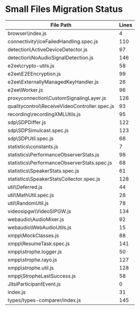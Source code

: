 # Small Files Migration Status

| File Path | Lines |
|-----------|-------|
| browser\index.js | 4 |
| connectivity\IceFailedHandling.spec.js | 110 |
| detection\ActiveDeviceDetector.js | 97 |
| detection\NoAudioSignalDetection.js | 146 |
| e2ee\crypto-utils.js | 58 |
| e2ee\E2EEncryption.js | 99 |
| e2ee\ExternallyManagedKeyHandler.js | 26 |
| e2ee\Worker.js | 96 |
| proxyconnection\CustomSignalingLayer.js | 126 |
| qualitycontrol\ReceiveVideoController.spec.js | 93 |
| recording\recordingXMLUtils.js | 95 |
| sdp\SDPDiffer.js | 122 |
| sdp\SDPSimulcast.spec.js | 123 |
| sdp\SDPUtil.spec.js | 68 |
| statistics\constants.js | 7 |
| statistics\PerformanceObserverStats.js | 98 |
| statistics\PerformanceObserverStats.spec.js | 68 |
| statistics\SpeakerStats.spec.js | 61 |
| statistics\SpeakerStatsCollector.spec.js | 128 |
| util\Deferred.js | 44 |
| util\MathUtil.spec.js | 28 |
| util\RandomUtil.js | 78 |
| videosipgw\VideoSIPGW.js | 134 |
| webaudio\AudioMixer.js | 92 |
| webaudio\WebAudioUtils.js | 15 |
| xmpp\MockClasses.js | 88 |
| xmpp\ResumeTask.spec.js | 141 |
| xmpp\strophe.logger.js | 50 |
| xmpp\strophe.rayo.js | 127 |
| xmpp\strophe.util.js | 128 |
| xmpp\StropheLastSuccess.js | 58 |
| JitsiParticipantEvent.js | 0 |
| index.js | 31 |
| types/types-comparer/index.js | 145 |